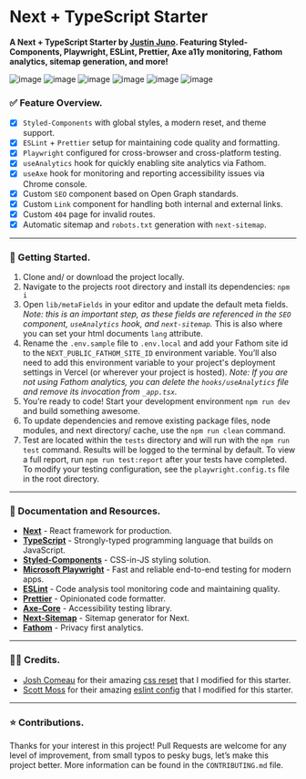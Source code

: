 # Next + TypeScript Starter

**A Next + TypeScript Starter by [Justin Juno](https://twitter.com/justinjunodev). Featuring Styled-Components, Playwright, ESLint, Prettier, Axe a11y monitoring, Fathom analytics, sitemap generation, and more!**

![image](https://img.shields.io/badge/next.js-000000?style=for-the-badge&logo=nextdotjs&logoColor=white)
![image](https://img.shields.io/badge/TypeScript-007ACC?style=for-the-badge&logo=typescript&logoColor=white)
![image](https://img.shields.io/badge/styled--components-DB7093?style=for-the-badge&logo=styled-components&logoColor=white)
![image](https://img.shields.io/badge/Playwright-3bb13b?style=for-the-badge&logo=playwright&logoColor=white)
![image](https://img.shields.io/badge/eslint-3A33D1?style=for-the-badge&logo=eslint&logoColor=white)
![image](https://img.shields.io/badge/prettier-1A2C34?style=for-the-badge&logo=prettier&logoColor=white)

### ✅ Feature Overview.

- [x] `Styled-Components` with global styles, a modern reset, and theme support.
- [x] `ESLint` + `Prettier` setup for maintaining code quality and formatting.
- [x] `Playwright` configured for cross-browser and cross-platform testing.
- [x] `useAnalytics` hook for quickly enabling site analytics via Fathom.
- [x] `useAxe` hook for monitoring and reporting accessibility issues via Chrome console.
- [x] Custom `SEO` component based on Open Graph standards.
- [x] Custom `Link` component for handling both internal and external links.
- [x] Custom `404` page for invalid routes.
- [x] Automatic sitemap and `robots.txt` generation with `next-sitemap`.

---

### 🚀 Getting Started.

1. Clone and/ or download the project locally.
1. Navigate to the projects root directory and install its dependencies: `npm i`
1. Open `lib/metaFields` in your editor and update the default meta fields. _Note: this is an important step, as these fields are referenced in the `SEO` component, `useAnalytics` hook, and `next-sitemap`._ This is also where you can set your html documents `lang` attribute.
1. Rename the `.env.sample` file to `.env.local` and add your Fathom site id to the `NEXT_PUBLIC_FATHOM_SITE_ID` environment variable. You’ll also need to add this environment variable to your project's deployment settings in Vercel (or wherever your project is hosted). _Note:_ _If you are not using Fathom analytics, you can delete the `hooks/useAnalytics` file and remove its invocation from `_app.tsx`._
1. You’re ready to code! Start your development environment `npm run dev` and build something awesome.
1. To update dependencies and remove existing package files, node modules, and next directory/ cache, use the `npm run clean` command.
1. Test are located within the `tests` directory and will run with the `npm run test` command. Results will be logged to the terminal by default. To view a full report, run `npm run test:report` after your tests have completed. To modify your testing configuration, see the `playwright.config.ts` file in the root directory.

---

### 🔗 Documentation and Resources.

- **[Next](https://nextjs.org/)** - React framework for production.
- **[TypeScript](https://www.typescriptlang.org/)** - Strongly-typed programming language that builds on JavaScript.
- **[Styled-Components](https://styled-components.com/)** - CSS-in-JS styling solution.
- **[Microsoft Playwright](https://playwright.dev/)** - Fast and reliable end-to-end testing for modern apps.
- **[ESLint](https://eslint.org/)** - Code analysis tool monitoring code and maintaining quality.
- **[Prettier](https://prettier.io/)** - Opinionated code formatter.
- **[Axe-Core](https://www.npmjs.com/package/@axe-core/react)** - Accessibility testing library.
- **[Next-Sitemap](https://www.npmjs.com/package/next-sitemap)** - Sitemap generator for Next.
- **[Fathom](https://usefathom.com/ref/FBBCWG)** - Privacy first analytics.

---

### 🙇‍♂️ Credits.

- [Josh Comeau](https://twitter.com/joshwcomeau) for their amazing [css reset](https://www.joshwcomeau.com/css/custom-css-reset/) that I modified for this starter.
- [Scott Moss](https://twitter.com/scotups) for their amazing [eslint config](https://frontendmasters.com/courses/fullstack-app-next/) that I modified for this starter.

---

### ⭐️ Contributions.

Thanks for your interest in this project! Pull Requests are welcome for any level of improvement, from small typos to pesky bugs, let’s make this project better. More information can be found in the `CONTRIBUTING.md` file.
